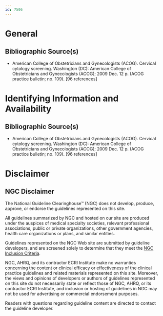 ```yaml
---
id: 7506
---
```


# General

## Bibliographic Source(s)

- American College of Obstetricians and Gynecologists (ACOG). Cervical cytology screening. Washington (DC): American College of Obstetricians and Gynecologists (ACOG); 2009 Dec. 12 p. (ACOG practice bulletin; no. 109). [96 references]

# Identifying Information and Availability

## Bibliographic Source(s)

- American College of Obstetricians and Gynecologists (ACOG). Cervical cytology screening. Washington (DC): American College of Obstetricians and Gynecologists (ACOG); 2009 Dec. 12 p. (ACOG practice bulletin; no. 109). [96 references]

# Disclaimer

## NGC Disclaimer

The National Guideline Clearinghouse™ (NGC) does not develop, produce, approve, or endorse the guidelines represented on this site.

All guidelines summarized by NGC and hosted on our site are produced under the auspices of medical specialty societies, relevant professional associations, public or private organizations, other government agencies, health care organizations or plans, and similar entities.

Guidelines represented on the NGC Web site are submitted by guideline developers, and are screened solely to determine that they meet the [NGC Inclusion Criteria](/help-and-about/summaries/inclusion-criteria).

NGC, AHRQ, and its contractor ECRI Institute make no warranties concerning the content or clinical efficacy or effectiveness of the clinical practice guidelines and related materials represented on this site. Moreover, the views and opinions of developers or authors of guidelines represented on this site do not necessarily state or reflect those of NGC, AHRQ, or its contractor ECRI Institute, and inclusion or hosting of guidelines in NGC may not be used for advertising or commercial endorsement purposes.

Readers with questions regarding guideline content are directed to contact the guideline developer.

